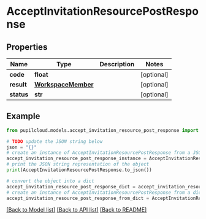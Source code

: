 # AcceptInvitationResourcePostResponse


## Properties

Name | Type | Description | Notes
------------ | ------------- | ------------- | -------------
**code** | **float** |  | [optional] 
**result** | [**WorkspaceMember**](WorkspaceMember.md) |  | [optional] 
**status** | **str** |  | [optional] 

## Example

```python
from pupilcloud.models.accept_invitation_resource_post_response import AcceptInvitationResourcePostResponse

# TODO update the JSON string below
json = "{}"
# create an instance of AcceptInvitationResourcePostResponse from a JSON string
accept_invitation_resource_post_response_instance = AcceptInvitationResourcePostResponse.from_json(json)
# print the JSON string representation of the object
print(AcceptInvitationResourcePostResponse.to_json())

# convert the object into a dict
accept_invitation_resource_post_response_dict = accept_invitation_resource_post_response_instance.to_dict()
# create an instance of AcceptInvitationResourcePostResponse from a dict
accept_invitation_resource_post_response_from_dict = AcceptInvitationResourcePostResponse.from_dict(accept_invitation_resource_post_response_dict)
```
[[Back to Model list]](../README.md#documentation-for-models) [[Back to API list]](../README.md#documentation-for-api-endpoints) [[Back to README]](../README.md)


